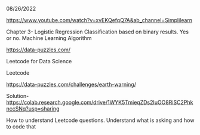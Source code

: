 08/26/2022

https://www.youtube.com/watch?v=xvEKQefqQ7A&ab_channel=Simplilearn

Chapter 3- Logistic Regression
Classification based on binary results. Yes or no. Machine Learning Algorithm

https://data-puzzles.com/

Leetcode for Data Science

Leetcode

https://data-puzzles.com/challenges/earth-warning/

Solution- https://colab.research.google.com/drive/1WYK5TmieqZDs2IuOO8RiSC2PhknccSNq?usp=sharing

How to understand Leetcode questions. Understand what is asking and how to code that
